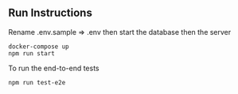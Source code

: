 ## Run Instructions

Rename .env.sample => .env then start the database then the server

```
docker-compose up
npm run start
```

To run the end-to-end tests

```
npm run test-e2e
```
